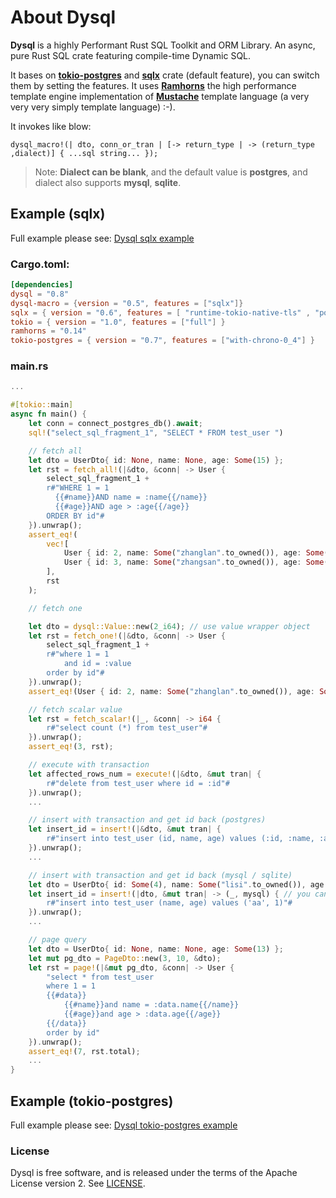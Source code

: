 # About Dysql

**Dysql** is a highly Performant Rust SQL Toolkit and ORM Library. An async, pure Rust SQL crate featuring compile-time Dynamic SQL.

It bases on [**tokio-postgres**](https://github.com/sfackler/rust-postgres) and [**sqlx**](https://github.com/launchbadge/sqlx) crate (default feature), you can switch them by setting the features. 
It uses [**Ramhorns**](https://github.com/maciejhirsz/ramhorns) the high performance template engine implementation of [**Mustache**](https://mustache.github.io/) template language (a very very very simply template language) :-).

It invokes like blow:
```(
dysql_macro!(| dto, conn_or_tran | [-> return_type | -> (return_type ,dialect)] { ...sql string... });
```
> Note: **Dialect can be blank**, and the default value is **postgres**, and dialect also supports  **mysql**, **sqlite**.

## Example (sqlx)
Full example please see: [Dysql sqlx example](https://github.com/evanzp0/dysql-project/tree/main/examples/with_sqlx)

### Cargo.toml:
```toml
[dependencies]
dysql = "0.8"
dysql-macro = {version = "0.5", features = ["sqlx"]}
sqlx = { version = "0.6", features = [ "runtime-tokio-native-tls" , "postgres" ] }
tokio = { version = "1.0", features = ["full"] }
ramhorns = "0.14"
tokio-postgres = { version = "0.7", features = ["with-chrono-0_4"] }
```

### main.rs
```rust
...

#[tokio::main]
async fn main() {
    let conn = connect_postgres_db().await;
    sql!("select_sql_fragment_1", "SELECT * FROM test_user ")

    // fetch all
    let dto = UserDto{ id: None, name: None, age: Some(15) };
    let rst = fetch_all!(|&dto, &conn| -> User {
        select_sql_fragment_1 +
        r#"WHERE 1 = 1
          {{#name}}AND name = :name{{/name}}
          {{#age}}AND age > :age{{/age}}
        ORDER BY id"#
    }).unwrap();
    assert_eq!(
        vec![
            User { id: 2, name: Some("zhanglan".to_owned()), age: Some(21) }, 
            User { id: 3, name: Some("zhangsan".to_owned()), age: Some(35) }
        ], 
        rst
    );

    // fetch one

    let dto = dysql::Value::new(2_i64); // use value wrapper object
    let rst = fetch_one!(|&dto, &conn| -> User {
        select_sql_fragment_1 +
        r#"where 1 = 1
            and id = :value
        order by id"#
    }).unwrap();
    assert_eq!(User { id: 2, name: Some("zhanglan".to_owned()), age: Some(21) }, rst);

    // fetch scalar value
    let rst = fetch_scalar!(|_, &conn| -> i64 {
        r#"select count (*) from test_user"#
    }).unwrap();
    assert_eq!(3, rst);

    // execute with transaction
    let affected_rows_num = execute!(|&dto, &mut tran| {
        r#"delete from test_user where id = :id"#
    }).unwrap();
    ...

    // insert with transaction and get id back (postgres)
    let insert_id = insert!(|&dto, &mut tran| {
        r#"insert into test_user (id, name, age) values (:id, :name, :age) returning id"#
    }).unwrap();
    ...

    // insert with transaction and get id back (mysql / sqlite)
    let dto = UserDto{ id: Some(4), name: Some("lisi".to_owned()), age: Some(50) };
    let insert_id = insert!(|dto, &mut tran| -> (_, mysql) { // you can use 'sqlite' replace the 'mysql' dialect
        r#"insert into test_user (name, age) values ('aa', 1)"#
    }).unwrap();
    ...

    // page query
    let dto = UserDto{ id: None, name: None, age: Some(13) };
    let mut pg_dto = PageDto::new(3, 10, &dto);
    let rst = page!(|&mut pg_dto, &conn| -> User {
        "select * from test_user 
        where 1 = 1
        {{#data}}
            {{#name}}and name = :data.name{{/name}}
            {{#age}}and age > :data.age{{/age}}
        {{/data}}
        order by id"
    }).unwrap();
    assert_eq!(7, rst.total);
    ...
}
```

## Example (tokio-postgres)
Full example please see: [Dysql tokio-postgres example](https://github.com/evanzp0/dysql-project/tree/main/examples/with_tokio_postgres)

### License

Dysql is free software, and is released under the terms of the Apache License version 2. See [LICENSE](LICENSE).